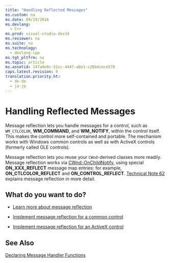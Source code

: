 ```yaml
---
title: "Handling Reflected Messages"
ms.custom: na
ms.date: 09/19/2016
ms.devlang: 
  - C++
ms.prod: visual-studio-dev14
ms.reviewer: na
ms.suite: na
ms.technology: 
  - devlang-cpp
ms.tgt_pltfrm: na
ms.topic: article
ms.assetid: 147a4e0c-51cc-4447-a8e1-c28b4cece578
caps.latest.revision: 9
translation.priority.ht: 
  - de-de
  - ja-jp
---
```

# Handling Reflected Messages
Message reflection lets you handle messages for a control, such as `WM_CTLCOLOR`, **WM_COMMAND**, and **WM_NOTIFY**, within the control itself. This makes the control more self-contained and portable. The mechanism works with Windows common controls as well as with ActiveX controls (formerly called OLE controls).  
  
 Message reflection lets you reuse your `CWnd`-derived classes more readily. Message reflection works via [CWnd::OnChildNotify](../vs140/CWnd--OnChildNotify.md), using special **ON_XXX_REFLECT** message map entries: for example, **ON_CTLCOLOR_REFLECT** and **ON_CONTROL_REFLECT**. [Technical Note 62](../vs140/TN062--Message-Reflection-for-Windows-Controls.md) explains message reflection in more detail.  
  
## What do you want to do?  
  
-   [Learn more about message reflection](../vs140/TN062--Message-Reflection-for-Windows-Controls.md)  
  
-   [Implement message reflection for a common control](../vs140/TN062--Message-Reflection-for-Windows-Controls.md)  
  
-   [Implement message reflection for an ActiveX control](../vs140/MFC-ActiveX-Controls--Subclassing-a-Windows-Control.md)  
  
## See Also  
 [Declaring Message Handler Functions](../vs140/Declaring-Message-Handler-Functions.md)
